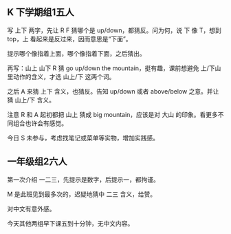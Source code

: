 
## K 下学期组1五人

写 上下 两字，先让 R F 猜哪个是 up/down，都猜反。问为何，说 下 像 T，想到top，上 看起来是反过来，因而意思是“下面”。

提示哪个像指着上面，哪个像指着下面，之后猜出。

再写：山上 山下
R 猜 go up/down the mountain，挺有趣，课前想避免 上/下山 里动作的含义，才选 山上/下 这两个词。

之后 A 来猜 上下 含义，也猜反。告知 up/down 或者 above/below 之意。并让猜 山上/下 含义。

注意 R 和 A 起初都把 山上 猜成 big mountain，应该是对 大山 的印象。看更多不同组合也许会有感觉。

今日 S 未参与，考虑找笔记或菜单等实物，增加实践感。

## 一年级组2六人

第一次介绍 一二三，先提示是数字，后提示一，都拘谨。

M 是此班见到最多次的，迟疑地猜中 二三 含义，给赞。

对中文有意外感。

今天其他两组早下课五到十分钟，无中文内容。